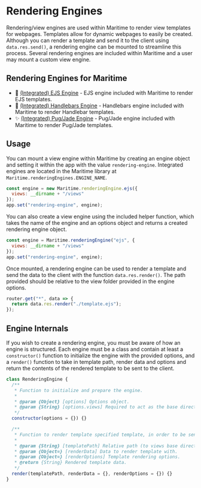 # Rendering Engines

Rendering/view engines are used within Maritime to render view templates for webpages. Templates allow for dynamic webpages to easily be created. Although you can render a template and send it to the client using `data.res.send()`, a rendering engine can be mounted to streamline this process. Several rendering engines are included within Maritime and a user may mount a custom view engine.

## Rendering Engines for Maritime

- 🔧 [(Integrated) EJS Engine]() - EJS engine included with Maritime to render EJS templates.
- 📕 [(Integrated) Handlebars Engine]() - Handlebars engine included with Maritime to render Handlebar templates.
- ✨ [(Integrated) Pug/Jade Engine]() - Pug/Jade engine included with Maritime to render Pug/Jade templates.

## Usage

You can mount a view engine within Maritime by creating an engine object and setting it within the app with the value `rendering-engine`. Integrated engines are located in the Maritime library at `Maritime.renderingEngines.ENGINE_NAME`.

```js
const engine = new Maritime.renderingEngine.ejs({
  views: __dirname + "/views"
});
app.set("rendering-engine", engine);
```

You can also create a view engine using the included helper function, which takes the name of the engine and an options object and returns a created rendering engine object.

```js
const engine = Maritime.renderingEngine("ejs", {
  views: __dirname + "/views"
});
app.set("rendering-engine", engine);
```

Once mounted, a rendering engine can be used to render a template and send the data to the client with the function `data.res.render()`. The path provided should be relative to the view folder provided in the engine options.

```js
router.get("*", data => {
  return data.res.render("./template.ejs");
});
```

## Engine Internals

If you wish to create a rendering engine, you must be aware of how an engine is structured. Each engine must be a class and contain at least a `constructor()` function to initialize the engine with the provided options, and a `render()` function to take in template path, render data and options and return the contents of the rendered template to be sent to the client.

```js
class RenderingEngine {
  /**
   * Function to initialize and prepare the engine.
   *
   * @param {Object} [options] Options object.
   * @param {String} [options.views] Required to act as the base directory for view templates.
   */
  constructor(options = {}) {}

  /**
   * Function to render template specified template, in order to be sent to client.
   *
   * @param {String} [templatePath] Relative path (to views base directory) of the template.
   * @param {Object=} [renderData] Data to render template with.
   * @param {Object=} [renderOptions] Template rendering options.
   * @return {String} Rendered template data.
   */
  render(templatePath, renderData = {}, renderOptions = {}) {}
}
```
